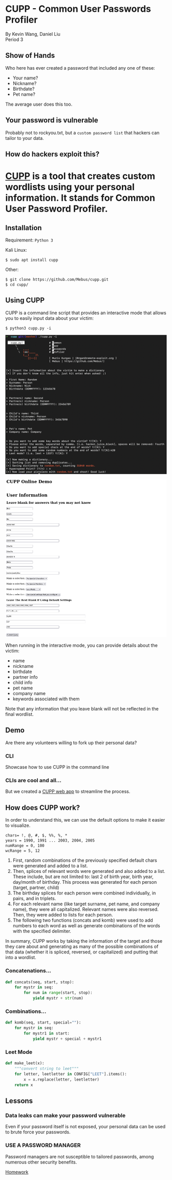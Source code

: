 # CUPP - Common User Passwords Profiler
By Kevin Wang, Daniel Liu  
Period 3

## Show of Hands
Who here has ever created a password that included any one of these:
* Your name?
* Nickname?
* Birthdate?
* Pet name?

The average user does this too.

## Your password is vulnerable
Probably not to rockyou.txt, but a `custom password list` that hackers can tailor to your data.

## How do hackers exploit this?
[CUPP](https://github.com/Mebus/cupp) is a tool that creates custom wordlists using your personal information. It stands for Common User Password Profiler.
=

## Installation
Requirement: `Python 3`

Kali Linux:
```
$ sudo apt install cupp
```

Other:

```
$ git clone https://github.com/Mebus/cupp.git
$ cd cupp/
```

## Using CUPP
CUPP is a command line script that provides an interactive mode that allows you to easily input data about your victim:

```
$ python3 cupp.py -i
```
![cupp interactive mode](cupp.png "interactive")

![cupp interactive mode](demo.png "web form")


When running in the interactive mode, you can provide details about the victim:

* name
* nickname
* birthdate
* partner info
* child info
* pet name
* company name
* keywords associated with them

Note that any information that you leave blank will not be reflected in the final wordlist.

## Demo
Are there any volunteers willing to fork up their personal data?

### CLI
Showcase how to use CUPP in the command line

### CLIs are cool and all...
But we created a [CUPP web app]() to streamline the process.

## How does CUPP work?
In order to understand this, we can use the default options to make it easier to visualize.
```
chars= !, @, #, $, %%, %, *
years = 1990, 1991 ... 2003, 2004, 2005
numRange = 0, 100
wcRange = 5, 12
```

1. First, random combinations of the previously specified default chars were generated and added to a list.
2. Then, splices of relevant words were generated and also added to a list. These include, but are not limited to: last 2 of birth year, birth year, day/month of birthday. This process was generated for each person (target, partner, child)
3. The birthday splices for each person were combined individually, in pairs, and in triplets.
4. For each relevant name (like target surname, pet name, and company name), they were all capitalized. Relevant names were also reversed. Then, they were added to lists for each person.
5. The following two functions (concats and komb) were used to add numbers to each word as well as generate combinations of the words with the specified delimiter.

In summary, CUPP works by taking the information of the target and those they care about and generating as many of the possible combinations of that data (whether it is spliced, reversed, or capitalized) and putting that into a wordlist.

### Concatenations...
```py
def concats(seq, start, stop):
    for mystr in seq:
        for num in range(start, stop):
            yield mystr + str(num)
```
### Combinations...
```py
def komb(seq, start, special=""):
    for mystr in seq:
        for mystr1 in start:
            yield mystr + special + mystr1
```
### Leet Mode
```py
def make_leet(x):
    """convert string to leet"""
    for letter, leetletter in CONFIG["LEET"].items():
        x = x.replace(letter, leetletter)
    return x
```

## Lessons

### Data leaks can make your password vulnerable
Even if your password itself is not exposed, your personal data can be used to brute force your passwords.

### USE A PASSWORD MANAGER
Password managers are not susceptible to tailored passwords, among numerous other security benefits.

[Homework](https://github.com/Stuycs-K/final-project-3-wangk-liud/blob/main/HOMEWORK.md)